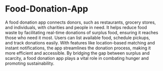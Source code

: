 # Food-Donation-App
A food donation app connects donors, such as restaurants, grocery stores, and individuals, with charities and people in need. It helps reduce food waste by facilitating real-time donations of surplus food, ensuring it reaches those who need it most. Users can list available food, schedule pickups, and track donations easily. With features like location-based matching and instant notifications, the app streamlines the donation process, making it more efficient and accessible. By bridging the gap between surplus and scarcity, a food donation app plays a vital role in combating hunger and promoting sustainability.
